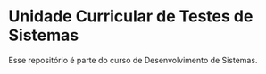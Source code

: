 # Unidade Curricular de Testes de Sistemas

Esse repositório é parte do curso de Desenvolvimento de Sistemas. 

